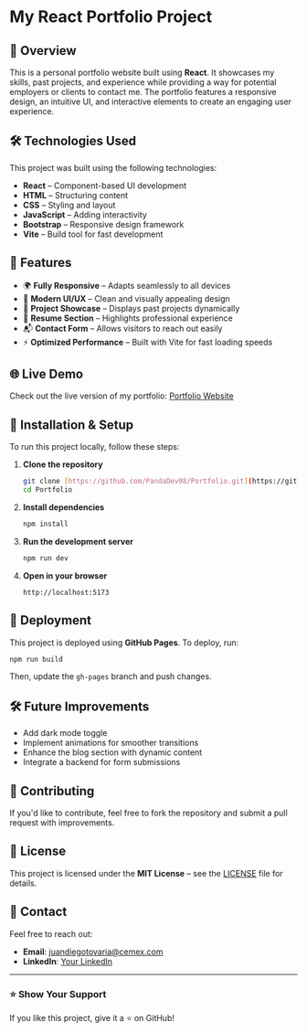 # My React Portfolio Project

## 🚀 Overview
This is a personal portfolio website built using **React**. It showcases my skills, past projects, and experience while providing a way for potential employers or clients to contact me. The portfolio features a responsive design, an intuitive UI, and interactive elements to create an engaging user experience.

## 🛠️ Technologies Used
This project was built using the following technologies:

- **React** – Component-based UI development
- **HTML** – Structuring content
- **CSS** – Styling and layout
- **JavaScript** – Adding interactivity
- **Bootstrap** – Responsive design framework
- **Vite** – Build tool for fast development

## 🎨 Features
- 🌍 **Fully Responsive** – Adapts seamlessly to all devices
- 🎨 **Modern UI/UX** – Clean and visually appealing design
- 📁 **Project Showcase** – Displays past projects dynamically
- 📄 **Resume Section** – Highlights professional experience
- 📬 **Contact Form** – Allows visitors to reach out easily
- ⚡ **Optimized Performance** – Built with Vite for fast loading speeds

## 🌐 Live Demo
Check out the live version of my portfolio: [Portfolio Website](https://pandadev98.github.io/Portfolio/)

## 📜 Installation & Setup
To run this project locally, follow these steps:

1. **Clone the repository**
    ```sh
    git clone [https://github.com/PandaDev98/Portfolio.git](https://github.com/PandaDev98/Portfolio.git)
    cd Portfolio
    ```

2. **Install dependencies**
    ```sh
    npm install
    ```

3. **Run the development server**
    ```sh
    npm run dev
    ```

4. **Open in your browser**
    ```
    http://localhost:5173
    ```

## 🔧 Deployment
This project is deployed using **GitHub Pages**. To deploy, run:
```sh
npm run build
```
Then, update the `gh-pages` branch and push changes.

## 🛠️ Future Improvements
- Add dark mode toggle
- Implement animations for smoother transitions
- Enhance the blog section with dynamic content
- Integrate a backend for form submissions

## 🤝 Contributing
If you'd like to contribute, feel free to fork the repository and submit a pull request with improvements.

## 📜 License
This project is licensed under the **MIT License** – see the [LICENSE](LICENSE) file for details.

## 📧 Contact
Feel free to reach out:
- **Email**: juandiegotovaria@cemex.com
- **LinkedIn**: [Your LinkedIn](https://www.linkedin.com/in/juan-diego-tovaria-castro-b806b4158/)


---
### ⭐ Show Your Support
If you like this project, give it a ⭐ on GitHub!
